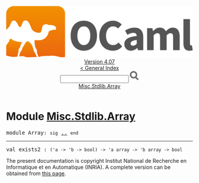 <!-- ((! set title API !)) ((! set documentation !)) ((! set api !)) ((! set nobreadcrumb !)) -->
<div class="api"><header><nav class="toc brand"><a class="brand" href="https://ocaml.org/"><img src="colour-logo-gray.svg" class="svg" alt="OCaml"></a></nav><nav class="toc"><div class="toc_version"><a href="/docs" id="version-select">Version 4.07</a></div><a href="index.html">&lt; General Index</a><div class="api_search"><input type="text" name="apisearch" id="api_search" oninput="mySearch(false);" onkeypress="this.oninput();" onclick="this.oninput();" onpaste="this.oninput();">
<img src="search_icon.svg" alt="Search" class="svg" onclick="mySearch(false)"></div>
<div id="search_results"></div><div class="toc_title"><a href="#top">Misc.Stdlib.Array</a></div><ul></ul></nav></header>

<h1>Module <a href="type_Misc.Stdlib.Array.html">Misc.Stdlib.Array</a></h1>

<pre><span id="MODULEArray"><span class="keyword">module</span> Array</span>: <code class="code"><span class="keyword">sig</span></code> <a href="Misc.Stdlib.Array.html">..</a> <code class="code"><span class="keyword">end</span></code></pre><hr width="100%">

<pre><span id="VALexists2"><span class="keyword">val</span> exists2</span> : <code class="type">('a -&gt; 'b -&gt; bool) -&gt; 'a array -&gt; 'b array -&gt; bool</code></pre>
<div class="copyright">The present documentation is copyright Institut National de Recherche en Informatique et en Automatique (INRIA). A complete version can be obtained from <a href="http://caml.inria.fr/pub/docs/manual-ocaml/">this page</a>.</div></div>